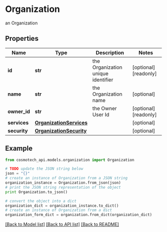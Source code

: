 # Organization

an Organization

## Properties

Name | Type | Description | Notes
------------ | ------------- | ------------- | -------------
**id** | **str** | the Organization unique identifier | [optional] [readonly] 
**name** | **str** | the Organization name | [optional] 
**owner_id** | **str** | the Owner User Id | [optional] [readonly] 
**services** | [**OrganizationServices**](OrganizationServices.md) |  | [optional] 
**security** | [**OrganizationSecurity**](OrganizationSecurity.md) |  | [optional] 

## Example

```python
from cosmotech_api.models.organization import Organization

# TODO update the JSON string below
json = "{}"
# create an instance of Organization from a JSON string
organization_instance = Organization.from_json(json)
# print the JSON string representation of the object
print Organization.to_json()

# convert the object into a dict
organization_dict = organization_instance.to_dict()
# create an instance of Organization from a dict
organization_form_dict = organization.from_dict(organization_dict)
```
[[Back to Model list]](../README.md#documentation-for-models) [[Back to API list]](../README.md#documentation-for-api-endpoints) [[Back to README]](../README.md)


